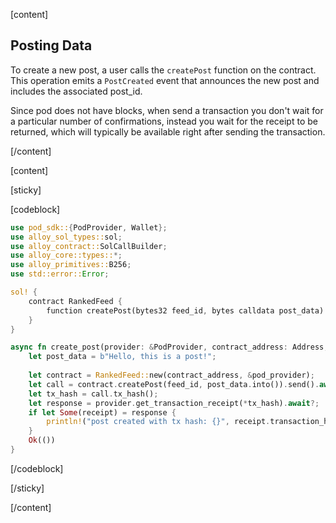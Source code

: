 <script>
    import {Code} from '$lib'
</script>

[content]

## Posting Data

To create a new post, a user calls the `createPost` function on the contract. This operation emits a `PostCreated` event that announces the new post and includes the associated post_id.

Since pod does not have blocks, when send a transaction you don't wait for a particular number of confirmations, instead you wait for the receipt to be returned, which will typically be available right after sending the transaction.

[/content]

[content]

[sticky]

[codeblock]

``` rust
use pod_sdk::{PodProvider, Wallet};
use alloy_sol_types::sol;
use alloy_contract::SolCallBuilder;
use alloy_core::types::*;
use alloy_primitives::B256;
use std::error::Error;

sol! {
    contract RankedFeed {
        function createPost(bytes32 feed_id, bytes calldata post_data) external;
    }
}

async fn create_post(provider: &PodProvider, contract_address: Address, feed_id: B256) -> Result<(), Box<dyn Error>> {
    let post_data = b"Hello, this is a post!";
    
    let contract = RankedFeed::new(contract_address, &pod_provider);
    let call = contract.createPost(feed_id, post_data.into()).send().await?;
    let tx_hash = call.tx_hash();
    let response = provider.get_transaction_receipt(*tx_hash).await?;
    if let Some(receipt) = response {
        println!("post created with tx hash: {}", receipt.transaction_hash);
    }
    Ok(())
}
```

[/codeblock]

[/sticky]

[/content]